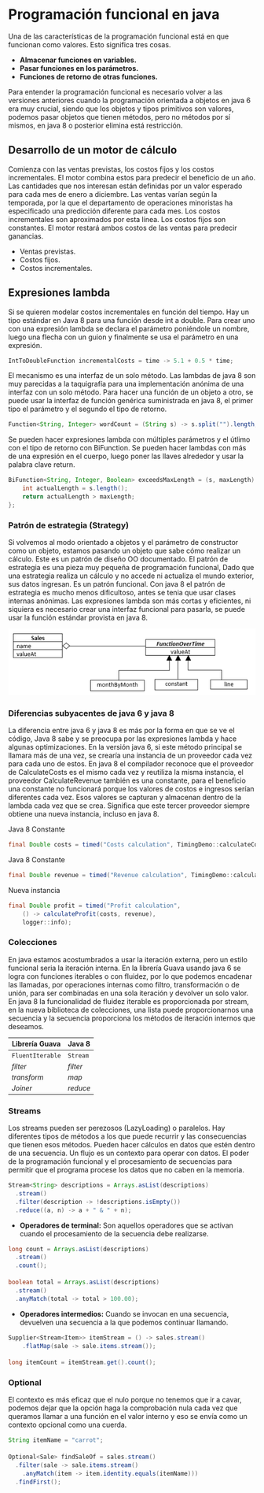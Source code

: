 # Programación funcional en java

Una de las características de la programación funcional está en que funcionan como valores. Esto significa tres cosas.

* **Almacenar funciones en variables.**
* **Pasar funciones en los parámetros.**
* **Funciones de retorno de otras funciones.**

Para entender la programación funcional es necesario volver a las versiones anteriores cuando la programación orientada a objetos en java 6 era muy crucial, siendo que los objetos y tipos primitivos son valores, podemos pasar objetos que tienen métodos, pero no métodos por sí mismos, en java 8 o posterior elimina está restricción.

## Desarrollo de un motor de cálculo

Comienza con las ventas previstas, los costos fijos y los costos incrementales. El motor combina estos para predecir el beneficio de un año. Las cantidades que nos interesan están definidas por un valor esperado para cada mes de enero a diciembre. Las ventas varían según la temporada, por la que el departamento de operaciones minoristas ha especificado una predicción diferente para cada mes. Los costos incrementales son aproximados por esta línea. Los costos fijos son constantes. El motor restará ambos costos de las ventas para predecir ganancias.

* Ventas previstas.
* Costos fijos.
* Costos incrementales.

## Expresiones lambda

Si se quieren modelar costos incrementales en función del tiempo. Hay un tipo estándar en Java 8 para una función desde int a double. Para crear uno con una expresión lambda se declara el parámetro poniéndole un nombre, luego una flecha con un guion y finalmente se usa el parámetro en una expresión.

```java
IntToDoubleFunction incrementalCosts = time -> 5.1 + 0.5 * time;
```

El mecanismo es una interfaz de un solo método. Las lambdas de java 8 son muy parecidas a la taquigrafía para una implementación anónima de una interfaz con un solo método.
Para hacer una función de un objeto a otro, se puede usar la interfaz de función genérica suministrada en java 8, el primer tipo el parámetro y el segundo el tipo de retorno.

```java
Function<String, Integer> wordCount = (String s) -> s.split("").length;
```

Se pueden hacer expresiones lambda con múltiples parámetros y el útlimo con el tipo de retorno con BiFunction.
Se pueden hacer lambdas con más de una expresión en el cuerpo, luego poner las llaves alrededor y usar la palabra clave return.

```java
BiFunction<String, Integer, Boolean> exceedsMaxLength = (s, maxLength) -> {
    int actualLength = s.length();
    return actualLength > maxLength;
};
```

### Patrón de estrategia (Strategy)

Si volvemos al modo orientado a objetos y el parámetro de constructor como un objeto, estamos pasando un objeto que sabe cómo realizar un cálculo. Este es un patrón de diseño OO documentado. El patrón de estrategia es una pieza muy pequeña de programación funcional, Dado que una estrategia realiza un cálculo y no accede ni actualiza el mundo exterior, sus datos ingresan. Es un patrón funcional. Con java 8 el patrón de estrategia es mucho menos dificultoso, antes se tenia que usar clases internas anónimas. Las expresiones lambda son más cortas y eficientes, ni siquiera es necesario crear una interfaz funcional para pasarla, se puede usar la función estándar provista en java 8.

![Alt text](/FunctionalProgramming/assets/functionalPattern.png?raw=true "Strategy Pattern")

### Diferencias subyacentes de java 6 y java 8

La diferencia entre java 6 y java 8 es más por la forma en que se ve el código, Java 8 sabe y se preocupa por las expresiones lambda y hace algunas optimizaciones. En la versión java 6, si este método principal se llamara más de una vez, se crearía una instancia de un proveedor cada vez para cada uno de estos. En java 8 el compilador reconoce que el proveedor de CalculateCosts es el mismo cada vez y reutiliza la misma instancia, el proveedor CalculateRevenue también es una constante, para el beneficio una constante no funcionará porque los valores de costos e ingresos serían diferentes cada vez. Esos valores se capturan y almacenan dentro de la lambda cada vez que se crea. Significa que este tercer proveedor siempre obtiene una nueva instancia, incluso en java 8.

Java 8 Constante

```java
final Double costs = timed("Costs calculation", TimingDemo::calculateCosts);
```

Java 8 Constante

```java
final Double revenue = timed("Revenue calculation", TimingDemo::calculateRevenue);
```

Nueva instancia

```java
final Double profit = timed("Profit calculation",
    () -> calculateProfit(costs, revenue),
    logger::info);
```

### Colecciones

En java estamos acostumbrados a usar la iteración externa, pero un estilo funcional seria la iteración interna. En la librería Guava usando java 6 se logra con funciones iterables o con fluidez, por lo que podemos encadenar las llamadas, por operaciones internas como filtro, transformación o de unión, para ser combinadas en una sola iteración y devolver un solo valor. En java 8 la funcionalidad de fluidez iterable es proporcionada por stream, en la nueva biblioteca de colecciones, una lista puede proporcionarnos una secuencia y la secuencia proporciona los métodos de iteración internos que deseamos.

**Librería Guava** | **Java 8**
--- | --- |
`FluentIterable` | `Stream`
*filter* | *filter*
*transform* | *map*
*Joiner* | *reduce*

### Streams

Los streams pueden ser perezosos (LazyLoading) o paralelos. Hay diferentes tipos de métodos a los que puede recurrir y las consecuencias que tienen esos métodos. Pueden hacer cálculos en datos que estén dentro de una secuencia. Un flujo es un contexto para operar con datos. El poder de la programación funcional y el procesamiento de secuencias para permitir que el programa procese los datos que no caben en la memoria.

```java
Stream<String> descriptions = Arrays.asList(descriptions)
  .stream()
  .filter(description -> !descriptions.isEmpty())
  .reduce((a, n) -> a + " & " + n);
```

* **Operadores de terminal:** Son aquellos operadores que se activan cuando el procesamiento de la secuencia debe realizarse.

```java
long count = Arrays.asList(descriptions)
  .stream()
  .count();

boolean total = Arrays.asList(descriptions)
  .stream()
  .anyMatch(total -> total > 100.00);
```

* **Operadores intermedios:** Cuando se invocan en una secuencia, devuelven una secuencia a la que podemos continuar llamando.

```java
Supplier<Stream<Item>> itemStream = () -> sales.stream()
    .flatMap(sale -> sale.items.stream());

long itemCount = itemStream.get().count();
```

### Optional

El contexto es más eficaz que el nulo porque no tenemos que ir a cavar, podemos dejar que la opción haga la comprobación nula cada vez que queramos llamar a una función en el valor interno y eso se envía como un contexto opcional como una cuerda.

```java
String itemName = "carrot";

Optional<Sale> findSaleOf = sales.stream()
  .filter(sale -> sale.items.stream()
    .anyMatch(item -> item.identity.equals(itemName)))
  .findFirst();
```
